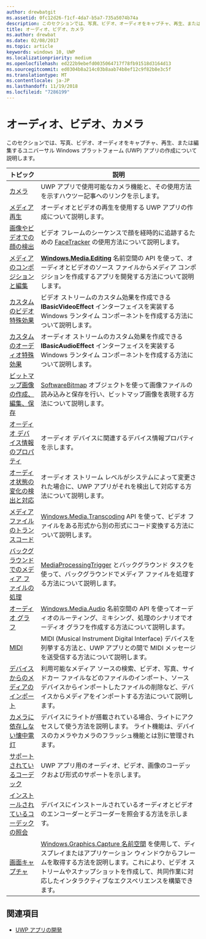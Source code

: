 ```yaml
---
author: drewbatgit
ms.assetid: 0fc12d26-f1cf-4da7-b5a7-735a5074b74a
description: このセクションでは、写真、ビデオ、オーディオをキャプチャ、再生、または編集するユニバーサル Windows プラットフォーム (UWP) アプリの作成について説明します。
title: オーディオ、ビデオ、カメラ
ms.author: drewbat
ms.date: 02/08/2017
ms.topic: article
keywords: windows 10, UWP
ms.localizationpriority: medium
ms.openlocfilehash: ed222b9ebefd0035064717f78fb91518d3164d13
ms.sourcegitcommit: ed0304b8a214c03b8aab74b8ef12c9f82b8e3c5f
ms.translationtype: MT
ms.contentlocale: ja-JP
ms.lasthandoff: 11/19/2018
ms.locfileid: "7286199"
---
```

# <a name="audio-video-and-camera"></a>オーディオ、ビデオ、カメラ


このセクションでは、写真、ビデオ、オーディオをキャプチャ、再生、または編集するユニバーサル Windows プラットフォーム (UWP) アプリの作成について説明します。
 
| トピック                                                                                             | 説明                                                                                                                                                                                                                                                                                    |
|---------------------------------------------------------------------------------------------------|------------------------------------------------------------------------------------------------------------------------------------------------------------------------------------------------------------------------------------------------------------------------------------------------|
| [カメラ](camera.md) | UWP アプリで使用可能なカメラ機能と、その使用方法を示すハウツー記事へのリンクを示します。 |
| [メディア再生](media-playback.md) | オーディオとビデオの再生を使用する UWP アプリの作成について説明します。 |
| [画像やビデオでの顔の検出](detect-and-track-faces-in-an-image.md) | ビデオ フレームのシーケンスで顔を経時的に追跡するための [FaceTracker](https://msdn.microsoft.com/library/windows/apps/dn974150) の使用方法について説明します。 |
| [メディアのコンポジションと編集](media-compositions-and-editing.md) | [**Windows.Media.Editing**](https://msdn.microsoft.com/library/windows/apps/dn640565) 名前空間の API を使って、オーディオとビデオのソース ファイルからメディア コンポジションを作成するアプリを開発する方法について説明します。 |
| [カスタムのビデオ特殊効果](custom-video-effects.md) | ビデオ ストリームのカスタム効果を作成できる **IBasicVideoEffect** インターフェイスを実装する Windows ランタイム コンポーネントを作成する方法について説明します。 |
| [カスタムのオーディオ特殊効果](custom-audio-effects.md) | オーディオ ストリームのカスタム効果を作成できる **IBasicAudioEffect** インターフェイスを実装する Windows ランタイム コンポーネントを作成する方法について説明します。 |
| [ビットマップ画像の作成、編集、保存](imaging.md) | [SoftwareBitmap](https://msdn.microsoft.com/library/windows/apps/dn887358) オブジェクトを使って画像ファイルの読み込みと保存を行い、ビットマップ画像を表現する方法について説明します。  |
| [オーディオ デバイス情報のプロパティ](audio-device-information-properties.md)  | オーディオ デバイスに関連するデバイス情報プロパティを示します。 |
| [オーディオ状態の変化の検出と対応](detect-and-respond-to-audio-state-changes.md)  | オーディオ ストリーム レベルがシステムによって変更された場合に、UWP アプリがそれを検出して対応する方法について説明します。 |
| [メディア ファイルのトランスコード](transcode-media-files.md) | [Windows.Media.Transcoding](https://msdn.microsoft.com/library/windows/apps/br207105) API を使って、ビデオ ファイルをある形式から別の形式にコード変換する方法について説明します。 |
| [バックグラウンドでのメディア ファイルの処理](process-media-files-in-the-background.md) | [MediaProcessingTrigger](https://msdn.microsoft.com/library/windows/apps/dn806005) とバックグラウンド タスクを使って、バックグラウンドでメディア ファイルを処理する方法について説明します。 |
| [オーディオ グラフ](audio-graphs.md) | [Windows.Media.Audio](https://msdn.microsoft.com/library/windows/apps/dn914341) 名前空間の API を使ってオーディオのルーティング、ミキシング、処理のシナリオでオーディオ グラフを作成する方法について説明します。 |
| [MIDI](midi.md) | MIDI (Musical Instrument Digital Interface) デバイスを列挙する方法と、UWP アプリとの間で MIDI メッセージを送受信する方法について説明します。 |
| [デバイスからのメディアのインポート](import-media-from-a-device.md) | 利用可能なメディア ソースの検索、ビデオ、写真、サイドカー ファイルなどのファイルのインポート、ソース デバイスからインポートしたファイルの削除など、デバイスからメディアをインポートする方法について説明します。 |
| [カメラに依存しない懐中電灯](camera-independent-flashlight.md) | デバイスにライトが搭載されている場合、ライトにアクセスして使う方法を説明します。 ライト機能は、デバイスのカメラやカメラのフラッシュ機能とは別に管理されます。 |
| [サポートされているコーデック](supported-codecs.md) | UWP アプリ用のオーディオ、ビデオ、画像のコーデックおよび形式のサポートを示します。 |
| [インストールされているコーデックの照会](codec-query.md) | デバイスにインストールされているオーディオとビデオのエンコーダーとデコーダーを照会する方法を示します。 |
| [画面キャプチャ](screen-capture.md) | [Windows.Graphics.Capture 名前空間](https://docs.microsoft.com/uwp/api/windows.graphics.capture) を使用して、ディスプレイまたはアプリケーション ウィンドウからフレームを取得する方法を説明します。これにより、ビデオ ストリームやスナップショットを作成して、共同作業に対応したインタラクティブなエクスペリエンスを構築できます。 |

## <a name="see-also"></a>関連項目
- [UWP アプリの開発](https://developer.microsoft.com/windows/develop)

 

 

 




